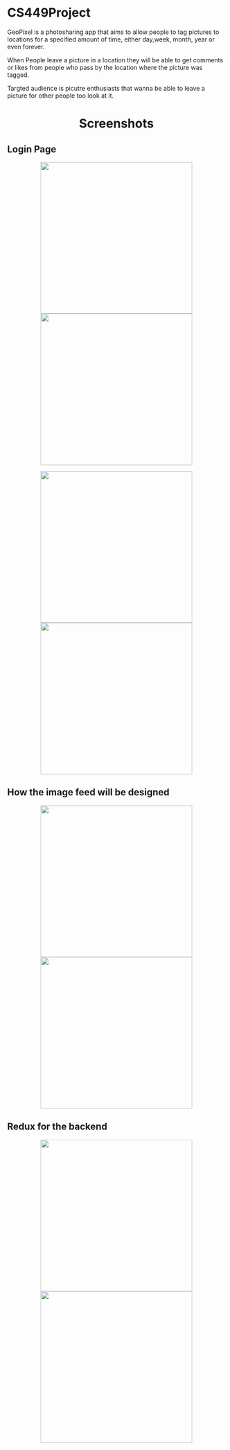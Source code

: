 # CS449Project

GeoPixel is a photosharing app that aims to allow people to tag pictures to locations for a specified amount of time, either day,week, month, year or even forever. 


When People leave a picture in a location they will be able to get comments or likes from people who pass by the location where the picture was tagged.


Targted audience is picutre enthusiasts that wanna be able to leave a picture for other people too look at it. 

<h1 align="center">
 Screenshots
</h1>

<h2 align="left" >
    Login Page
</h2>
<p align="center">
  <img src="https://github.com/Shooskie/CS449Project/blob/master/App%20screenshots/Screenshot_20170218-104146.png" width="350"/>
  <img src="https://github.com/Shooskie/CS449Project/blob/master/App%20screenshots/Screenshot_20170218-104210.png" width="350"/>
</p>

<p align="center">
  <img src="https://github.com/Shooskie/CS449Project/blob/master/App%20screenshots/Screenshot_20170218-104235.png?raw=true" width="350"/>
  <img src="https://github.com/Shooskie/CS449Project/blob/master/App%20screenshots/Screenshot_20170218-104252.png?raw=true" width="350"/>
</p>
<h2 align="left" >
    How the image feed will be designed
</h2>

<p align="center">
  <img src="https://github.com/Shooskie/CS449Project/blob/master/App%20screenshots/Screenshot_20170218-104303.png?raw=true" width="350"/>
  <img src="https://github.com/Shooskie/CS449Project/blob/master/App%20screenshots/Screenshot_20170218-104308.png?raw=true" width="350"/>
</p>

<h2 align="left" >
    Redux for the backend 
</h2>
<p align="center">
  <img src="https://github.com/Shooskie/CS449Project/blob/master/App%20screenshots/Screenshot_20170218-104316.png?raw=true" width="350"/>
  <img src="https://github.com/Shooskie/CS449Project/blob/master/App%20screenshots/Screenshot_20170218-104319.png?raw=true" width="350"/>
</p>


